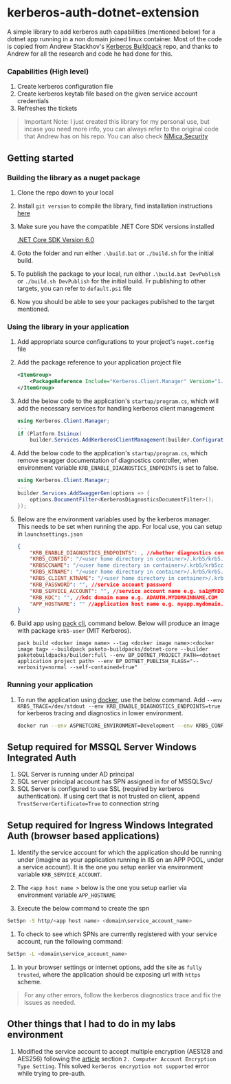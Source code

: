 # kerberos-auth-dotnet-extension

A simple library to add kerberos auth capabilities (mentioned below) for a dotnet app running in a non domain joined linux container. Most of the code is copied from Andrew Stackhov's [Kerberos Buildpack](https://github.com/macsux/kerberos-buildpack) repo, and thanks to Andrew for all the research and code he had done for this. 

### Capabilities (High level)

1. Create kerberos configuration file
1. Create kerberos keytab file based on the given service account credentials
1. Refreshes the tickets

> Important Note:  I just created this library for my personal use, but incase you need more info, you can always refer to the original code that Andrew has on his repo. You can also check [NMica.Security](https://github.com/NMica/NMica.Security)

## Getting started

### Building the library as a nuget package

1. Clone the repo down to your local

1. Install `git version` to compile the library, find installation instructions [here](https://gitversion.net/docs/usage/cli/installation)

1. Make sure you have the compatible .NET Core SDK versions installed

    [.NET Core SDK Version 6.0](https://dotnet.microsoft.com/en-us/download/dotnet/6.0)

1. Goto the folder and run either `.\build.bat` or `./build.sh` for the initial build.

1. To publish the package to your local, run either `.\build.bat DevPublish` or `./build.sh DevPublish` for the initial build. Fr publishing to other targets, you can refer to `default.ps1` file

1. Now you should be able to see your packages published to the target mentioned. 

### Using the library in your application

1. Add appropriate source configurations to your project's `nuget.config` file

1. Add the package reference to your application project file

    ```xml
    <ItemGroup>
        <PackageReference Include="Kerberos.Client.Manager" Version="1.0.0" />
    </ItemGroup>
    ```

1. Add the below code to the application's `startup/program.cs`, which will add the necessary services for handling kerberos client management

    ```c#
    using Kerberos.Client.Manager;
    ...
    if (Platform.IsLinux)
        builder.Services.AddKerberosClientManagement(builder.Configuration);
    ```
1. Add the below code to the application's `startup/program.cs`, which remove swagger documentation of diagnostics controller, when environment variable `KRB_ENABLE_DIAGNOSTICS_ENDPOINTS` is set to false.

    ```c#
    using Kerberos.Client.Manager;
    ...
    builder.Services.AddSwaggerGen(options => {
        options.DocumentFilter<KerberosDiagnosticsDocumentFilter>();
    });
    ```

1. Below are the environment variables used by the kerberos manager. This needs to be set when running the app. For local use, you can setup in `launchsettings.json`

    ```json
    {
        "KRB_ENABLE_DIAGNOSTICS_ENDPOINTS": , //whether diagnostics controller needs to be exposed (set false in prod environment)
        "KRB5_CONFIG": "/<user home directory in container>/.krb5/krb5.conf", 
        "KRB5CCNAME": "/<user home directory in container>/.krb5/krb5cc",
        "KRB5_KTNAME": "/<user home directory in container>/.krb5/krb5.keytab",
        "KRB5_CLIENT_KTNAME": "/<user home directory in container>/.krb5/krb5.keytab",
        "KRB_PASSWORD": "", //service account password
        "KRB_SERVICE_ACCOUNT": "", //service account name e.g. sa1@MYDOMAINNAME.COM
        "KRB_KDC": "", //kdc domain name e.g. ADAUTH.MYDOMAINNAME.COM
        "APP_HOSTNAME": "" //application host name e.g. myapp.mydomain.com (for the case if app url is https://myapp.mydomain.com)
    }
    ```

1. Build app using [pack cli](https://github.com/buildpacks/pack/releases/tag/v0.27.0), command below. Below will produce an image with package `krb5-user` (MIT Kerberos).

    ```
    pack build <docker image name> --tag <docker image name>:<docker image tag> --buildpack paketo-buildpacks/dotnet-core --builder paketobuildpacks/builder:full --env BP_DOTNET_PROJECT_PATH=<dotnet application project path> --env BP_DOTNET_PUBLISH_FLAGS="--verbosity=normal --self-contained=true"
    ```

### Running your application

1. To run the application using [docker](https://www.docker.com/products/docker-desktop/), use the below command. Add `--env KRB5_TRACE=/dev/stdout --env KRB_ENABLE_DIAGNOSTICS_ENDPOINTS=true` for kerberos tracing and diagnostics in lower environment.

    ```bash
    docker run --env ASPNETCORE_ENVIRONMENT=Development --env KRB5_CONFIG=/<user home directory in container>/krb5.conf --env KRB5CCNAME=/<user home directory in container>/krb5cc --env KRB5_KTNAME=/<user home directory in container>/krb5.keytab --env KRB5_CLIENT_KTNAME=/<user home directory in container>/krb5.keytab  --env KRB_SERVICE_ACCOUNT=sa1@MYDOMAINNAME.COM --env KRB_PASSWORD=P@ssw0rd_ --env KRB_KDC=ADAUTH.MYDOMAINNAME.COM -p 8085:8080 <docker image name>:<docker image tag>
    ```

## Setup required for MSSQL Server Windows Integrated Auth

1. SQL Server is running under AD principal
1. SQL server principal account has SPN assigned in for of MSSQLSvc/<fully qualified domain name> 
1. SQL Server is configured to use SSL (required by kerberos authentication). If using cert that is not trusted on client, append `TrustServerCertificate=True` to connection string

## Setup required for Ingress Windows Integrated Auth (browser based applications)

1. Identify the service account for which the application should be running under (imagine as your application running in IIS on an APP POOL, under a service account). It is the one you setup earlier via environment variable `KRB_SERVICE_ACCOUNT`. 

1. The `<app host name >` below is the one you setup earlier via environment variable `APP_HOSTNAME`

1. Execute the below command to create the spn

```bash
SetSpn -S http/<app host name> <domain\service_account_name>
```
1. To check to see which SPNs are currently registered with your service account, run the following command:

```bash
SetSpn -L <domain\service_account_name>
```

1. In your browser settings or internet options, add the site as `fully trusted`, where the application should be exposing url with `https` scheme.

> For any other errors, follow the kerberos diagnostics trace and fix the issues as needed.

## Other things that I had to do in my labs environment

1. Modified the service account to accept multiple encryption (AES128 and AES256) following the [article](https://learn.microsoft.com/en-us/archive/blogs/openspecification/windows-configurations-for-kerberos-supported-encryption-type) section `2. Computer Account Encryption Type Setting`. This solved `kerberos encryption not supported` error while trying to pre-auth.
